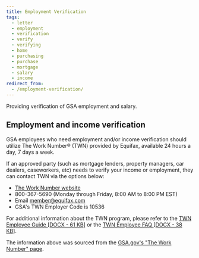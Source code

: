 ```yaml
---
title: Employment Verification
tags:
  - letter
  - employment
  - verification
  - verify
  - verifying
  - home
  - purchasing
  - purchase
  - mortgage
  - salary
  - income
redirect_from:
  - /employment-verification/
---
```


Providing verification of GSA employment and salary.

## Employment and income verification

GSA employees who need employment and/or income verification should utilize The
Work Number® (TWN) provided by Equifax, available 24 hours a day, 7 days a week.

If an approved party (such as mortgage lenders, property managers, car dealers,
caseworkers, etc) needs to verify your income or employment, they can contact
TWN via the options below:

- [The Work Number website](http://www.theworknumber.com/)
- 800-367-5690 (Monday through Friday, 8:00 AM to 8:00 PM EST)
- Email [member@equifax.com](mailto:member@equifax.com)
- GSA's TWN Employer Code is 10536

For additional information about the TWN program, please refer to the
[TWN Employee Guide [DOCX - 61 KB]](https://www.gsa.gov/cdnstatic/Employee_Guide_to_The_Work_Number_GSA.docx)
or the
[TWN Employee FAQ [DOCX - 38 KB]](https://www.gsa.gov/cdnstatic/Employee_FAQ_GSA.docx).

The information above was sourced from the
[GSA.gov's "The Work Number" page](https://www.gsa.gov/buying-selling/purchasing-programs/shared-services/payroll-shared-services/gsa-and-the-work-number).

